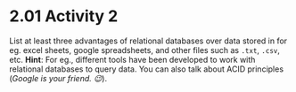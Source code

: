 # 2.01 Activity 2

List at least three advantages of relational databases over data stored in for eg. excel sheets, google spreadsheets, and other files such as `.txt`, `.csv`, etc.
**Hint**: For eg., different tools have been developed to work with relational databases to query data. You can also talk about ACID principles (_Google is your friend. :wink:_).
